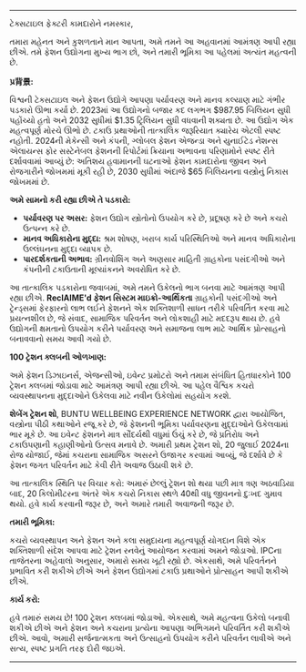---

ટેક્સટાઇલ ફેક્ટરી કામદારોને નમસ્કાર,

તમારા મહેનત અને કુશળતાને માન આપતા, અમે તમને આ અહવાનમાં આમંત્રણ આપી રહ્યા છીએ. તમે ફેશન ઉદ્યોગના મુખ્ય ભાગ છો, અને તમારી ભૂમિકા આ પહેલમાં અત્યંત મહત્વની છે. 

**પ્ર背景:**

વિશ્વની ટેક્સટાઇલ અને ફેશન ઉદ્યોગે આપણા પર્યાવરણ અને માનવ કલ્યાણ માટે ગંભીર પડકારો ઊભા કર્યા છે. 2023માં આ ઉદ્યોગનો બજાર કદ લગભગ $987.95 બિલિયન સુધી પહોંચ્યો હતો અને 2032 સુધીમાં $1.35 ટ્રિલિયન સુધી વધવાની શક્યતા છે. આ ઉદ્યોગ એક મહત્વપૂર્ણ મોરચે ઊભો છે. ટકાઉ પ્રથાઓની તાત્કાલિક જરૂરિયાત ક્યારેય એટલી સ્પષ્ટ નહોતી. 2024ની મેકેન્સી અને કંપની, ગ્લોબલ ફેશન એજન્ડા અને યુનાઈટેડ નેશન્સ એલાયન્સ ફોર સસ્ટેનેબલ ફેશનની રિપોર્ટમાં ક્રિયાના અભાવના પરિણામોને સ્પષ્ટ રીતે દર્શાવવામાં આવ્યું છે: અતિશય હવામાનની ઘટનાઓ ફેશન કામદારોના જીવન અને રોજગારીને જોખમમાં મૂકી રહી છે, 2030 સુધીમાં અંદાજે $65 બિલિયનના વસ્ત્રોનું નિકાસ જોખમમાં છે.

**અમે સામનો કરી રહ્યા છીએ તે પડકારો:**

* **પર્યાવરણ પર અસર:** ફેશન ઉદ્યોગ સ્ત્રોતોનો ઉપયોગ કરે છે, પ્રદૂષણ કરે છે અને કચરો ઉત્પન્ન કરે છે.
* **માનવ અધિકારોના મુદ્દા:** શ્રમ શોષણ, ખરાબ કાર્ય પરિસ્થિતિઓ અને માનવ અધિકારોના ઉલ્લંઘનના મુદ્દા વ્યાપક છે.
* **પારદર્શકતાની અભાવ:** ગ્રીનવોશિંગ અને અણસાર માહિતી ગ્રાહકોના પસંદગીઓ અને કંપનીની ટકાઉતાની મૂલ્યાંકનને અવરોધિત કરે છે.

આ તાત્કાલિક પડકારોના જવાબમાં, અમે તમને ઉકેલનો ભાગ બનવા માટે આમંત્રણ આપી રહ્યા છીએ. **ReclAIME'd ફેશન સિસ્ટમ માઇક્રો-આર્થિકતા** ગ્રાહકોની પસંદગીઓ અને ટ્રેન્ડ્સમાં ફેરફારનો લાભ લઈને ફેશનને એક શક્તિશાળી સાધન તરીકે પરિવર્તિત કરવા માટે પ્રયત્નશીલ છે, જે સંવાદ, સામાજિક પરિવર્તન અને લોકશાહી માટે મદદરૂપ થાય છે. હવે ઉદ્યોગની ક્ષમતાનો ઉપયોગ કરીને પર્યાવરણ અને સમાજના લાભ માટે આર્થિક પ્રોત્સાહનો બનાવવાનો સમય આવી ગયો છે.

**100 ટ્રેશન ક્લબની ઓળખાણ:**

અમે ફેશન ડિઝાઇનર્સ, એજન્સીઓ, ઇવેન્ટ પ્રમોટરો અને તમામ સંબંધિત હિતધારકોને 100 ટ્રેશન ક્લબમાં જોડાવા માટે આમંત્રણ આપી રહ્યા છીએ. આ પહેલ વૈશ્વિક કચરો વ્યવસ્થાપનના મુદ્દાઓને ઉકેલવા માટે નવીન ઉકેલોમાં સહયોગ કરશે.

**શેબેંગ ટ્રેશન શો**, BUNTU WELLBEING EXPERIENCE NETWORK દ્વારા આયોજિત, વસ્ત્રોના પીઠી કથાઓને રજૂ કરે છે, જે ફેશનની ભૂમિકા પર્યાવરણના મુદ્દાઓને ઉકેલવામાં ભાર મૂકે છે. આ ઇવેન્ટ ફેશનને માત્ર સૌંદર્યથી વધુમાં ઉંચું કરે છે, જે પ્રતિરોધ અને ટકાઉપણાની કહાણીઓનો ઉત્સવ મનાવે છે. અમારી પ્રથમ ટ્રેશન શો, 20 જુલાઈ 2024ના રોજ યોજાઈ, જેમાં કચરાના સામાજિક અસરને ઉજાગર કરવામાં આવ્યું, જે દર્શાવે છે કે ફેશન જગત પરિવર્તન માટે કેવી રીતે અવાજ ઉઠાવી શકે છે.

આ તાત્કાલિક સ્થિતિ પર વિચાર કરો: અમારું છેલ્લું ટ્રેશન શો થયા પછી માત્ર ત્રણ અઠવાડિયા બાદ, 20 કિલોમીટરના અંતરે એક કચરો નિકાસ સ્થળે 40થી વધુ જીવનનો દુઃખદ ગુમાવ થયો. હવે કાર્ય કરવાની જરૂર છે, અને અમારે તમારી અવાજની જરૂર છે.

**તમારી ભૂમિકા:**

કચરો વ્યવસ્થાપન અને ફેશન અને કલા સમુદાયના મહત્વપૂર્ણ યોગદાન વિશે એક શક્તિશાળી સંદેશ આપવા માટે ટ્રેશન રનવેનું આયોજન કરવામાં અમને જોડાઓ. IPCના તાજેતરના અહેવાલો અનુસાર, અમારો સમય ખૂટી રહ્યો છે. એકસાથે, અમે પરિવર્તનને પ્રભાવિત કરી શકીએ છીએ અને ફેશન ઉદ્યોગમાં ટકાઉ પ્રથાઓને પ્રોત્સાહન આપી શકીએ છીએ.

**કાર્ય કરો:**

હવે તમારું સમય છે! 100 ટ્રેશન ક્લબમાં જોડાઓ. એકસાથે, અમે મહત્વના ઉકેલો બનાવી શકીએ છીએ અને ફેશન અને કચરાના પ્રત્યેના આપણા અભિગમને પરિવર્તિત કરી શકીએ છીએ. આવો, અમારી સર્જનાત્મકતા અને ઉત્સાહનો ઉપયોગ કરીને પરિવર્તન લાવીએ અને સત્ય, સ્પષ્ટ પ્રગતિ તરફ દોરી જઇએ.

---